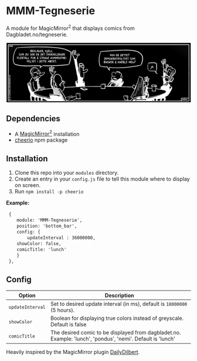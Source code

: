 # MMM-Tegneserie
A module for MagicMirror<sup>2</sup> that displays comics from Dagbladet.no/tegneserie.

<img src="lunch.png"></img>

## Dependencies
  * A [MagicMirror<sup>2</sup>](https://github.com/MichMich/MagicMirror) installation
  * [cheerio](https://github.com/cheeriojs/cheerio) npm package

## Installation
  1. Clone this repo into your `modules` directory.
  2. Create an entry in your `config.js` file to tell this module where to display on screen.
  3. Run `npm install -p cheerio`
  
 **Example:**
```
 {
    module: 'MMM-Tegneserie',
	position: 'bottom_bar',
	config: {
		updateInterval : 36000000,
    showColor: false,
    comicTitle: 'lunch'
	}
 },
```

## Config
| **Option** | **Description** |
| --- | --- |
| `updateInterval` | Set to desired update interval (in ms), default is `18000000` (5 hours). |
| `showColor` | Boolean for displaying true colors instead of greyscale. Default is false |
| `comicTitle` | The desired comic to be displayed from dagbladet.no. Example: 'lunch', 'pondus', 'nemi'. Default is 'lunch' |

Heavily inspired by the MagicMirror plugin [DailyDilbert](https://github.com/andrecarlucci/MMM-DailyDilbert).
